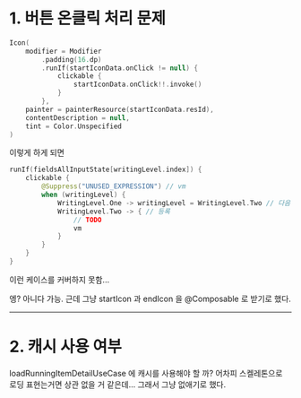 # 1. 버튼 온클릭 처리 문제

```kotlin
Icon(
    modifier = Modifier
        .padding(16.dp)
        .runIf(startIconData.onClick != null) {
            clickable {
                startIconData.onClick!!.invoke()
            }
        },
    painter = painterResource(startIconData.resId),
    contentDescription = null,
    tint = Color.Unspecified
)
```

이렇게 하게 되면

```kotlin
runIf(fieldsAllInputState[writingLevel.index]) {
    clickable {
        @Suppress("UNUSED_EXPRESSION") // vm
        when (writingLevel) {
            WritingLevel.One -> writingLevel = WritingLevel.Two // 다음 단계
            WritingLevel.Two -> { // 등록
                // TODO
                vm
            }
        }
    }
}
```

이런 케이스를 커버하지 못함...

엥? 아니다 가능. 근데 그냥 startIcon 과 endIcon 을 @Composable 로 받기로 했다.

---

# 2. 캐시 사용 여부

loadRunningItemDetailUseCase 에 캐시를 사용해야 할 까? 어차피 스켈레톤으로 로딩 표현는거면 상관 없을 거 같은데...
그래서 그냥 없애기로 했다. 